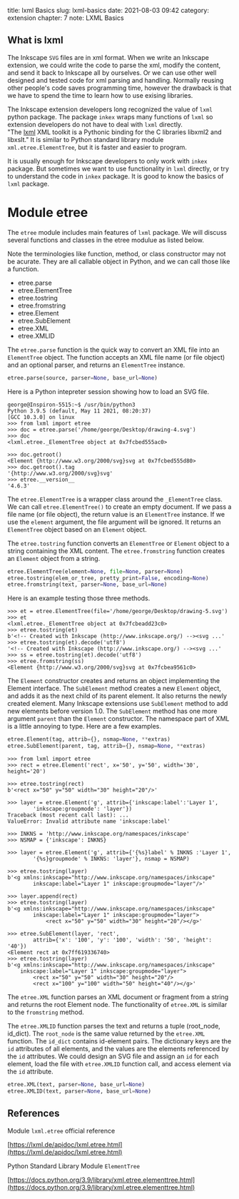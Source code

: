 title: lxml Basics
slug: lxml-basics
date: 2021-08-03 09:42
category: extension
chapter: 7
note: LXML Basics

## What is lxml

The Inkscape `SVG` files are in xml format. When we write an Inkscape extension, 
we could write the code to parse the xml, modify the 
content, and send it back to Inkscape all by ourselves. Or we can use other well 
designed and tested code for xml parsing and handling. Normally 
reusing other people's code saves programming time, however the 
drawback is that we have to spend the time to learn how to use exising libraries. 

The Inkscape extension developers long recognized the value of `lxml` python 
package. The package `inkex` wraps many functions of `lxml` so extension 
developers do not have to deal with `lxml` directly.  
"The [lxml](https://lxml.de/) 
XML toolkit is a Pythonic binding for the C libraries libxml2 and libxslt." It is 
similar to Python standard library module `xml.etree.ElementTree`, but it is faster and 
easier to program. 

It is usually enough for Inkscape developers to only work with `inkex` package. 
But sometimes we want to use functionality in `lxml` directly, or try to understand 
the code in `inkex` package. It is good to know the basics of `lxml` package.  

# Module etree

The `etree` module includes main features of `lxml` package. We will discuss several 
functions and classes in the etree modulue as listed below. 

Note the terminologies like function, method, or class constructor may not be acurate. 
They are all callable object in Python, and we can call those like a function. 

* etree.parse
* etree.ElementTree
* etree.tostring
* etree.fromstring
* etree.Element
* etree.SubElement
* etree.XML
* etree.XMLID

The `etree.parse` function is the quick way to convert an XML file into an `ElementTree`
object. The function accepts an XML file name (or file object) and an optional parser, 
and returns an `ElementTree` instance. 

```python
etree.parse(source, parser=None, base_url=None)
```

Here is a Python intepreter session showing how to load an SVG file. 

```
george@Inspiron-5515:~$ /usr/bin/python3
Python 3.9.5 (default, May 11 2021, 08:20:37) 
[GCC 10.3.0] on linux
>>> from lxml import etree
>>> doc = etree.parse('/home/george/Desktop/drawing-4.svg')
>>> doc
<lxml.etree._ElementTree object at 0x7fcbed555ac0>

>>> doc.getroot()
<Element {http://www.w3.org/2000/svg}svg at 0x7fcbed555d80>
>>> doc.getroot().tag
'{http://www.w3.org/2000/svg}svg'
>>> etree.__version__
'4.6.3'
```

The `etree.ElementTree` is a wrapper class around the `_ElementTree` class. We can 
call `etree.ElementTree()` to create an empty document. If we pass a file name 
(or file object), the return value is an `ElementTree` instance. If we use the 
`element` argument, the file argument will be ignored. It returns an `ElementTree` 
object based on an `Element` object. 

The `etree.tostring` function converts an `ElementTree` or `Element` object 
to a string containing the XML content. The `etree.fromstring` function 
creates an `Element` object from a string. 

```python
etree.ElementTree(element=None, file=None, parser=None)
etree.tostring(elem_or_tree, pretty_print=False, encoding=None)
etree.fromstring(text, parser=None, base_url=None)
```

Here is an example testing those three methods. 

```
>>> et = etree.ElementTree(file='/home/george/Desktop/drawing-5.svg')
>>> et
<lxml.etree._ElementTree object at 0x7fcbeadd23c0>
>>> etree.tostring(et)
b'<!-- Created with Inkscape (http://www.inkscape.org/) --><svg ...'
>>> etree.tostring(et).decode('utf8')
'<!-- Created with Inkscape (http://www.inkscape.org/) --><svg ...'
>>> ss = etree.tostring(et).decode('utf8')
>>> etree.fromstring(ss)
<Element {http://www.w3.org/2000/svg}svg at 0x7fcbea9561c0>
```

The `Element` constructor creates and returns an object implementing 
the Element interface. The `SubElement` method creates a new `Element` 
object, and adds it as the 
next child of its parent element. It also returns the newly created element. 
Many Inkscape extensions use `SubElement` method to add new elements before 
version 1.0. The `SubElement` method has one more argument `parent` than 
the `Element` constructor. The namespace part of XML is a little annoying to type. 
Here are a few examples.  

```python
etree.Element(tag, attrib={}, nsmap=None, **extras)
etree.SubElement(parent, tag, attrib={}, nsmap=None, **extras)
```


```
>>> from lxml import etree
>>> rect = etree.Element('rect', x='50', y='50', width='30', height='20')

>>> etree.tostring(rect)
b'<rect x="50" y="50" width="30" height="20"/>'

>>> layer = etree.Element('g', attrib={'inkscape:label':'Layer 1', 
        'inkscape:groupmode': 'layer'})
Traceback (most recent call last): ...
ValueError: Invalid attribute name 'inkscape:label'

>>> INKNS = 'http://www.inkscape.org/namespaces/inkscape'
>>> NSMAP = {'inkscape': INKNS}

>>> layer = etree.Element('g', attrib={'{%s}label' % INKNS :'Layer 1', 
        '{%s}groupmode' % INKNS: 'layer'}, nsmap = NSMAP)

>>> etree.tostring(layer)
b'<g xmlns:inkscape="http://www.inkscape.org/namespaces/inkscape" 
        inkscape:label="Layer 1" inkscape:groupmode="layer"/>'

>>> layer.append(rect)
>>> etree.tostring(layer)
b'<g xmlns:inkscape="http://www.inkscape.org/namespaces/inkscape" 
        inkscape:label="Layer 1" inkscape:groupmode="layer">
            <rect x="50" y="50" width="30" height="20"/></g>'

>>> etree.SubElement(layer, 'rect', 
        attrib={'x': '100', 'y': '100', 'width': '50', 'height': '40'})
<Element rect at 0x7ff619336740>
>>> etree.tostring(layer)
b'<g xmlns:inkscape="http://www.inkscape.org/namespaces/inkscape" 
    inkscape:label="Layer 1" inkscape:groupmode="layer">
        <rect x="50" y="50" width="30" height="20"/>
        <rect x="100" y="100" width="50" height="40"/></g>'
```

The `etree.XML` function parses an XML document or fragment from a string and 
returns the root Element node.  The functionality of `etree.XML` is similar to 
the `fromstring` method. 

The `etree.XMLID` function parses the text and returns a tuple (root_node, id_dict). 
The `root_node` is the same value returned by the `etree.XML` function. The 
`id_dict` contains id-element pairs. The dictionary keys are the `id` attributes 
of all elements, and the values are the elements referenced by the `id` attributes. 
We could design an SVG file and assign an `id` for each element, load the file with 
`etree.XMLID` function call, and access element via the `id` attribute. 

```python
etree.XML(text, parser=None, base_url=None)
etree.XMLID(text, parser=None, base_url=None)
```

## References
 
Module `lxml.etree` official reference 

<span class="ml-4"></span>[https://lxml.de/apidoc/lxml.etree.html](https://lxml.de/apidoc/lxml.etree.html)


Python Standard Library Module `ElementTree`

<span class="ml-4"></span>[https://docs.python.org/3.9/library/xml.etree.elementtree.html](https://docs.python.org/3.9/library/xml.etree.elementtree.html)






